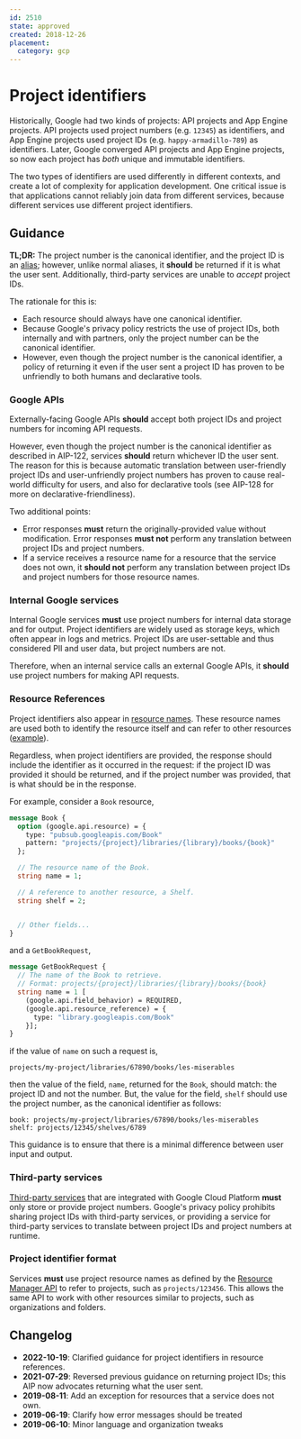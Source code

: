```yaml
---
id: 2510
state: approved
created: 2018-12-26
placement:
  category: gcp
---
```


# Project identifiers

Historically, Google had two kinds of projects: API projects and App Engine
projects. API projects used project numbers (e.g. `12345`) as identifiers, and
App Engine projects used project IDs (e.g. `happy-armadillo-789`) as
identifiers. Later, Google converged API projects and App Engine projects, so
now each project has _both_ unique and immutable identifiers.

The two types of identifiers are used differently in different contexts, and
create a lot of complexity for application development. One critical issue is
that applications cannot reliably join data from different services, because
different services use different project identifiers.

## Guidance

**TL;DR:** The project number is the canonical identifier, and the project ID
is an [alias][]; however, unlike normal aliases, it **should** be returned if it
is what the user sent. Additionally, third-party services are unable to
_accept_ project IDs.

The rationale for this is:

- Each resource should always have one canonical identifier.
- Because Google's privacy policy restricts the use of project IDs, both
  internally and with partners, only the project number can be the canonical
  identifier.
- However, even though the project number is the canonical identifier, a policy
  of returning it even if the user sent a project ID has proven to be
  unfriendly to both humans and declarative tools.

### Google APIs

Externally-facing Google APIs **should** accept both project IDs and project
numbers for incoming API requests.

However, even though the project number is the canonical identifier as
described in AIP-122, services **should** return whichever ID the user sent.
The reason for this is because automatic translation between user-friendly
project IDs and user-unfriendly project numbers has proven to cause real-world
difficulty for users, and also for declarative tools (see AIP-128 for more on
declarative-friendliness).

Two additional points:

- Error responses **must** return the originally-provided value without
  modification. Error responses **must not** perform any translation between
  project IDs and project numbers.
- If a service receives a resource name for a resource that the service does
  not own, it **should not** perform any translation between project IDs and
  project numbers for those resource names.

### Internal Google services

Internal Google services **must** use project numbers for internal data storage
and for output. Project identifiers are widely used as storage keys, which
often appear in logs and metrics. Project IDs are user-settable and thus
considered PII and user data, but project numbers are not.

Therefore, when an internal service calls an external Google APIs, it
**should** use project numbers for making API requests.

### Resource References

Project identifiers also appear in [resource names][]. These resource
names are used both to identify the resource itself and can refer to
other resources ([example][]).

Regardless, when project identifiers are provided, the response should
include the identifier as it occurred in the request: if the project ID
was provided it should be returned, and if the project number was
provided, that is what should be in the response.


For example, consider a `Book` resource,

```proto
message Book {
  option (google.api.resource) = {
    type: "pubsub.googleapis.com/Book"
    pattern: "projects/{project}/libraries/{library}/books/{book}"
  };

  // The resource name of the Book.
  string name = 1;

  // A reference to another resource, a Shelf.
  string shelf = 2;


  // Other fields...
}
```

and a `GetBookRequest`,

```proto
message GetBookRequest {
  // The name of the Book to retrieve.
  // Format: projects/{project}/libraries/{library}/books/{book}
  string name = 1 [
    (google.api.field_behavior) = REQUIRED,
    (google.api.resource_reference) = {
      type: "library.googleapis.com/Book"
    }];
}

```

if the value of `name` on such a request is,

```
projects/my-project/libraries/67890/books/les-miserables
```

then the value of the field, `name`, returned for the `Book`, should
match: the project ID and not the number. But, the value for the field,
`shelf` should use the project number, as the canonical identifier as
follows:

```
book: projects/my-project/libraries/67890/books/les-miserables
shelf: projects/12345/shelves/6789
```

This guidance is to ensure that there is a minimal difference between user
input and output.

### Third-party services

[Third-party services](https://cloud.google.com/marketplace) that are
integrated with Google Cloud Platform **must** only store or provide project
numbers. Google's privacy policy prohibits sharing project IDs with third-party
services, or providing a service for third-party services to translate between
project IDs and project numbers at runtime.

### Project identifier format

Services **must** use project resource names as defined by the [Resource
Manager API][] to refer to projects, such as `projects/123456`. This allows the
same API to work with other resources similar to projects, such as
organizations and folders.

[alias]: ../0122.md#resource-id-aliases
[resource manager api]: https://cloud.google.com/resource-manager/
[resource names]: ../0122.md
[example]: ../0122.md#fields-representing-another-resource

## Changelog

- **2022-10-19**: Clarified guidance for project identifiers in resource references.
- **2021-07-29**: Reversed previous guidance on returning project IDs; this AIP
  now advocates returning what the user sent.
- **2019-08-11**: Add an exception for resources that a service does not own.
- **2019-06-19**: Clarify how error messages should be treated
- **2019-06-10**: Minor language and organization tweaks
